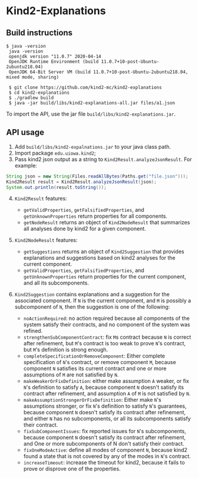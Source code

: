 # Kind2-Explanations

## Build instructions

```shell script
$ java -version
 java -version
 openjdk version "11.0.7" 2020-04-14
 OpenJDK Runtime Environment (build 11.0.7+10-post-Ubuntu-2ubuntu218.04)
 OpenJDK 64-Bit Server VM (build 11.0.7+10-post-Ubuntu-2ubuntu218.04, mixed mode, sharing)

 $ git clone https://github.com/kind2-mc/kind2-explanations
 $ cd kind2-explanations     
 $ ./gradlew build 
 $ java -jar build/libs/kind2-explanations-all.jar files/a1.json
```
To import the API, use the jar file `build/libs/kind2-explanations.jar`. 

## API usage

1. Add `build/libs/kind2-expalnations.jar` to your java class path.
2. Import package `edu.uiowa.kind2`;
3. Pass kind2 json output as a string to `Kind2Result.analyzeJsonResult`. For example: 
```java
String json = new String(Files.readAllBytes(Paths.get("file.json")));
Kind2Result result = Kind2Result.analyzeJsonResult(json);
System.out.println(result.toString());
```
4. `Kind2Result` features:
    - `getValidProperties`, `getFalsifiedProperties`, and `getUnknownProperties` return properties for all components. 
    - `getNodeResult` returns an object of `Kind2NodeResult` that summarizes all analyses done by kind2 for a 
    given component. 
    
5. `Kind2NodeResult` features:
    - `getSuggestions` returns an object of `Kind2Suggestion` that provides explanations and suggestions 
    based on kind2 analyses for the current component.
    - `getValidProperties`, `getFalsifiedProperties`, and `getUnknownProperties` return properties for the current 
    component, and all its subcomponents. 
   
6. `Kind2Suggestion` contains explanations and a suggestion for the associated component. If `N` is the current 
    component, and `M` is possibly a subcomponent of `N`, then the suggestion is one of the following:
    
    - `noActionRequired`: no action required because all components of the system satisfy their contracts, and no 
    component of the system was refined.
    - `strengthenSubComponentContract`: fix `M`s contract because `N` is correct after refinement, but `M`'s contract 
    is too weak to prove `N`'s contract, but `M`'s definition is strong enough.
    - `completeSpecificationOrRemoveComponent`: Either complete specification of `N`'s contract, or remove 
    component `M`, because component `N` satisfies its current contract and one or more assumptions of `M` are 
    not satisfied by `N`.
    - `makeWeakerOrFixDefinition`: either make assumption `A` weaker, or fix `N`'s definition to satisfy `A`, because
    component `N` doesn't satisfy its contract after refinement, and assumption `A` of `M` is not satisfied by `N`.
    - `makeAssumptionStrongerOrFixDefinition`: Either make `N`'s assumptions stronger, or fix `N`'s definition to 
       satisfy `N`'s guarantees, because component `N` doesn't satisfy its contract after refinement, and 
       either `N` has no subcomponents, or all its subcomponents satisfy their contract.
    - `fixSubComponentIssues`: fix reported issues for `N`'s subcomponents, because component `N` doesn't satisfy its 
    contract after refinement, and One or more subcomponents of N don't satisfy their contract.
    - `fixOneModeActive`: define all modes of component `N`, because kind2 found a state that is not covered by any 
    of the modes in `N`'s contract. 
    - `increaseTimeout`: increase the timeout for kind2, because it fails to prove or disprove one of the properties. 